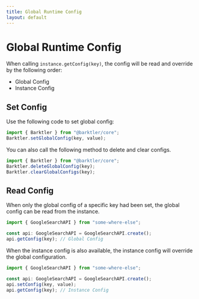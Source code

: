 ```yaml
---
title: Global Runtime Config
layout: default
---
```


# Global Runtime Config

When calling `instance.getConfig(key)`, the config will be read and override by the following order:

-   Global Config
-   Instance Config

## Set Config

Use the following code to set global config:

```ts
import { Barktler } from "@barktler/core";
Barktler.setGlobalConfig(key, value);
```

You can also call the following method to delete and clear configs.

```ts
import { Barktler } from "@barktler/core";
Barktler.deleteGlobalConfig(key);
Barktler.clearGlobalConfigs(key);
```

## Read Config

When only the global config of a specific key had been set, the global config can be read from the instance.

```ts
import { GoogleSearchAPI } from "some-where-else";

const api: GoogleSearchAPI = GoogleSearchAPI.create();
api.getConfig(key); // Global Config
```

When the instance config is also available, the instance config will override the global configuration.

```ts
import { GoogleSearchAPI } from "some-where-else";

const api: GoogleSearchAPI = GoogleSearchAPI.create();
api.setConfig(key, value);
api.getConfig(key); // Instance Config
```
